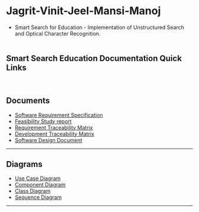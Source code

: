 # Jagrit-Vinit-Jeel-Mansi-Manoj
- Smart Search for Education - Implementation of Unstructured Search and Optical Character Recognition.
<br /><br />

<div align = left>
 <h2>Smart Search Education Documentation Quick Links </h2>
 </div><br />

## Documents

- [Software Requirement Specification]()
- [Feasibility Study report]()
- [Requirement Traceability Matrix]()
- [Development Traceability Matrix]()
- [Software Design Document]()

--------------------

## Diagrams

- [Use Case Diagram]()
- [Component Diagram]()
- [Class Diagram]()
- [Sequence Diagram]()


------------

